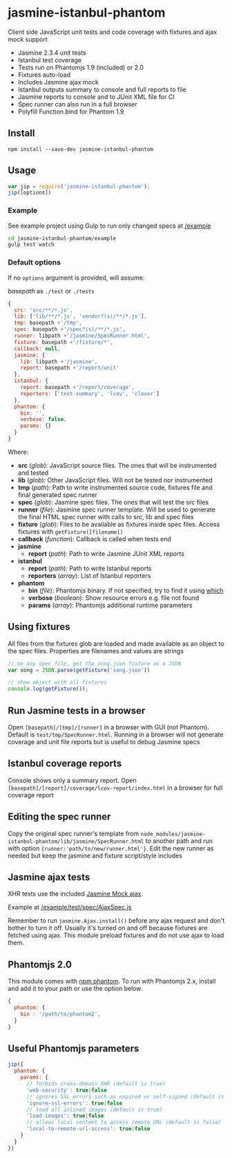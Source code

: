 # jasmine-istanbul-phantom

Client side JavaScript unit tests and code coverage with fixtures and
ajax mock support

- Jasmine 2.3.4 unit tests
- Istanbul test coverage
- Tests run on Phantomjs 1.9 (included) or 2.0
- Fixtures auto-load
- Includes Jasmine ajax mock
- Istanbul outputs summary to console and full reports to file
- Jasmine reports to console and to JUnit XML file for CI
- Spec runner can also run in a full browser
- Polyfill Function.bind for Phantom 1.9


<!--
Focused on performance, everything runs on file://. No server start/stop and
no socket communication between jasmine, phantom and node.js. It uses stdio.
This is also why one must use Ajax mock and the provided getFixture()
Async file writes and reads.
-->

## Install

    npm install --save-dev jasmine-istanbul-phantom

## Usage

```js
var jip = require('jasmine-istanbul-phantom');
jip([options])
```

### Example
See example project using Gulp to run only changed specs at
[/example](https://github.com/fermads/jasmine-istanbul-phantom/tree/master/example)

```bash
cd jasmine-istanbul-phantom/example
gulp test watch
```

### Default options
If no `options` argument is provided, will assume:

*basepath* as `./test` or `./tests`

```js
{
  src: 'src/**/*.js',
  lib: ['lib/**/*.js', 'vendor?(s)/**/*.js'],
  tmp: basepath +'/tmp',
  spec: basepath +'/spec?(s)/**/*.js',
  runner: libpath +'/jasmine/SpecRunner.html',
  fixture: basepath +'/fixture/*',
  callback: null,
  jasmine: {
    lib: libpath +'/jasmine',
    report: basepath +'/report/unit'
  },
  istanbul: {
    report: basepath +'/report/coverage',
    reporters: ['text-summary', 'lcov', 'clover']
  },
  phantom: {
    bin: '',
    verbose: false,
    params: {}
  }
}
```
Where:

- **src** (_glob_): JavaScript source files. The ones that will be instrumented
  and tested
- **lib** (_glob_): Other JavaScript files. Will not be tested nor instrumented
- **tmp** (_path_): Path to write instrumented source code, fixtures file and
  final generated spec runner
- **spec** (_glob_): Jasmine spec files. The ones that will test the src files
- **runner** (_file_): Jasmine spec runner template. Will be used to
  generate the final HTML spec runner with calls to src, lib and spec files
- **fixture** (_glob_): Files to be available as fixtures inside spec files.
  Access fixtures with `getFixture([filename])`
- **callback** (_function_): Callback is called when tests end
- **jasmine**
  - **report** (_path_): Path to write Jasmine JUnit XML reports
- **istanbul**
  - **report** (_path_): Path to write Istanbul reports
  - **reporters** (_array_): List of Istanbul reporters
- **phantom**
  - **bin** (_file_): Phantomjs binary. If not specified, try to find it
    using [which](https://www.npmjs.com/package/npm-which)
  - **verbose** (_boolean_): Show resource errors e.g. file not found
  - **params** (_array_): Phantomjs additional runtime parameters

## Using fixtures
All files from the fixtures glob are loaded and made available as an object to
the spec files. Properties are filenames and values are strings

```js
// on any spec file, get the song.json fixture as a JSON
var song = JSON.parse(getFixture('song.json'))
```

```js
// show object with all fixtures
console.log(getFixture());
```

## Run Jasmine tests in a browser
Open `[basepath]/[tmp]/[runner]` in a browser with GUI (not Phantom).
Default is `test/tmp/SpecRunner.html`. Running in a browser will not
generate coverage and unit file reports but is useful to debug Jasmine specs

## Istanbul coverage reports
Console shows only a summary report. Open
`[basepath]/[report]/coverage/lcov-report/index.html` in a browser for
full coverage report

## Editing the spec runner
Copy the original spec runner's template from
`node_modules/jasmine-istanbul-phantom/lib/jasmine/SpecRunner.html`
to another path and run with option `{runner:'path/to/new/runner.html'}`.
Edit the new runner as needed but keep the jasmine and fixture script/style
includes

## Jasmine ajax tests
XHR tests use the included
[Jasmine Mock ajax](https://github.com/jasmine/jasmine-ajax).

Example at
[/example/test/spec/AjaxSpec.js](https://github.com/fermads/jasmine-istanbul-phantom/tree/master/example/test/spec/AjaxSpec.js)

Remember to run ```jasmine.Ajax.install()``` before any ajax request and
don't bother to turn it off. Usually it's turned on and off because fixtures are
fetched using ajax. This module preload fixtures and do not use ajax
to load them.

## Phantomjs 2.0
This module comes with [npm phantom](https://www.npmjs.com/package/phantomjs).
To run with Phantomjs 2.x, install and add it to your path or use the option
below.
```js
{
  phantom: {
    bin : '/path/to/phantom2',
  }
}
```

## Useful Phantomjs parameters
```js
jip({
  phantom: {
    params: {
      // forbids cross-domain XHR (default is true)
      'web-security': true|false
      // ignores SSL errors such as expired or self-signed (default is false)
      'ignore-ssl-errors': true|false
      // load all inlined images (default is true)
      'load-images': true|false
      // allows local content to access remote URL (default is false)
      'local-to-remote-url-access': true|false
    }
  }
})
```

<!--
## To-do
- make writeFixtures async
- istanbul thresholds support
- **clear** (_boolean_): Remove all tmp files at the end (instrumented
  code, generated spec runner, etc). Defaults to false
- run ajaxInstall on init?
- option to run with webserver instead of file://
- add option for Phantom's viewportSize
- show istanbul results inside of jasmine spec runner (browser); or a link
-->
